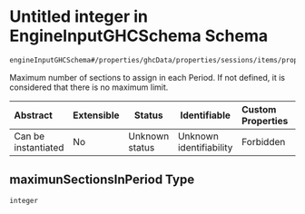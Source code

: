 # Untitled integer in EngineInputGHCSchema Schema

```txt
engineInputGHCSchema#/properties/ghcData/properties/sessions/items/properties/distribution/properties/variablePeriods/properties/maximunSectionsInPeriod
```

Maximum number of sections to assign in each Period. If not defined, it is considered that there is no maximum limit.


| Abstract            | Extensible | Status         | Identifiable            | Custom Properties | Additional Properties | Access Restrictions | Defined In                                                         |
| :------------------ | ---------- | -------------- | ----------------------- | :---------------- | --------------------- | ------------------- | ------------------------------------------------------------------ |
| Can be instantiated | No         | Unknown status | Unknown identifiability | Forbidden         | Allowed               | none                | [ghc.schema.json\*](../out/ghc.schema.json "open original schema") |

## maximunSectionsInPeriod Type

`integer`
